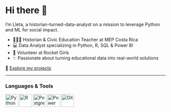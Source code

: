 # Hi there 👋

I’m Lleta, a historian-turned-data-analyst on a mission to leverage Python and ML for social impact.

- 👩🏻‍🏫 Historian & Civic Education Teacher at MEP Costa Rica  
- 💻 Data Analyst specializing in Python, R, SQL & Power BI  
- 🚀 Volunteer at Rocket Girls  
- ✨ Passionate about turning educational data into real-world solutions  

🔗 [Explore my projects](https://github.com/EstefRZ99?tab=repositories)

---

### Languages & Tools  
<p>
  <img src="https://cdn.jsdelivr.net/gh/devicons/devicon/icons/python/python-original.svg" alt="Python" width="40"/>
  <img src="https://cdn.jsdelivr.net/gh/devicons/devicon/icons/r/r-original.svg" alt="R" width="40"/>
  <img src="https://cdn.jsdelivr.net/gh/devicons/devicon/icons/postgresql/postgresql-original.svg" alt="PostgreSQL" width="40"/>
  <img src="https://raw.githubusercontent.com/microsoft/PowerBI-Icons/main/SVG/Power-BI.svg" alt="Power BI" width="40"/>
  <img src="https://cdn.jsdelivr.net/gh/devicons/devicon/icons/git/git-original.svg" alt="Git" width="40"/>
</p>


